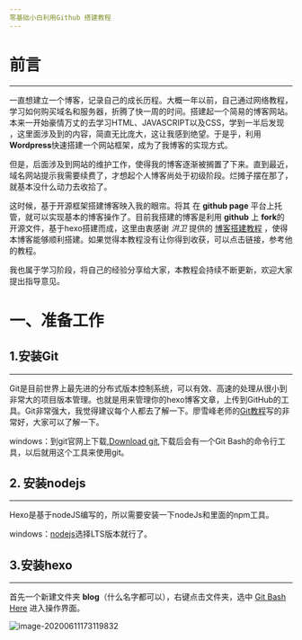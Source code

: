 ```yaml
---
零基础小白利用Github 搭建教程
---
```




# 前言

------

  一直想建立一个博客，记录自己的成长历程。大概一年以前，自己通过网络教程，学习如何购买域名和服务器，折腾了快一周的时间。搭建起一个简易的博客网站。本来一开始豪情万丈的去学习HTML、JAVASCRIPT以及CSS，学到一半后发现 ，这里面涉及到的内容，简直无比庞大，这让我感到绝望。于是乎，利用**Wordpress**快速搭建一个网站框架，成为了我博客的实现方式。

   但是，后面涉及到网站的维护工作，使得我的博客逐渐被搁置了下来。直到最近，域名网站提示我需要续费了，才想起个人博客尚处于初级阶段。烂摊子摆在那了，就基本没什么动力去收拾了。

 这时候，基于开源框架搭建博客映入我的眼帘。将其 在 **github page** 平台上托管，就可以实现基本的博客操作了。目前我搭建的博客是利用   **github** 上 **fork**的 开源文件，基于hexo搭建而成，这里由衷感谢 *洪卫*  提供的 [博客搭建教程](https://sunhwee.com/posts/6e8839eb.html#toc-heading-15) ，使得本博客能够顺利搭建。如果觉得本教程没有让你得到收获，可以点击链接，参考他的教程。

我也属于学习阶段，将自己的经验分享给大家，本教程会持续不断更新，欢迎大家提出指导意见。

# 一、准备工作

## 1.安装Git

------

Git是目前世界上最先进的分布式版本控制系统，可以有效、高速的处理从很小到非常大的项目版本管理。也就是用来管理你的hexo博客文章，上传到GitHub的工具。Git非常强大，我觉得建议每个人都去了解一下。廖雪峰老师的[Git教程](https://www.liaoxuefeng.com/wiki/896043488029600)写的非常好，大家可以了解一下。

windows：到git官网上下载,[Download git](https://gitforwindows.org/),下载后会有一个Git Bash的命令行工具，以后就用这个工具来使用git。



## 2. 安装nodejs

------

Hexo是基于nodeJS编写的，所以需要安装一下nodeJs和里面的npm工具。

windows：[nodejs](https://nodejs.org/en/download/)选择LTS版本就行了。



## 3.安装hexo 

------

首先一个新建文件夹  **blog**（什么名字都可以），右键点击文件夹，选中 <u>Git Bash  Here</u> 进入操作界面。

![image-20200611173119832](C:\Users\15568\AppData\Roaming\Typora\typora-user-images\image-20200611173119832.png)

